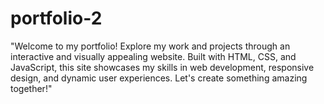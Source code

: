 # portfolio-2
"Welcome to my portfolio! Explore my work and projects through an interactive and visually appealing website. Built with HTML, CSS, and JavaScript, this site showcases my skills in web development, responsive design, and dynamic user experiences. Let's create something amazing together!"
